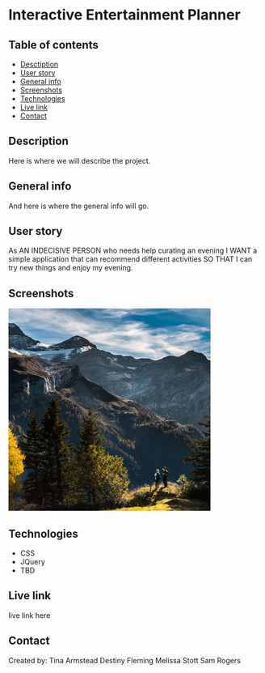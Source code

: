 # Interactive Entertainment Planner
 
## Table of contents
* [Desctiption](#description)
* [User story](#user-story)
* [General info](#general-info)
* [Screenshots](#screenshots)
* [Technologies](#technologies)
* [Live link](#live-link)
* [Contact](#contact)

## Description
Here is where we will describe the project. 

## General info
And here is where the general info will go.

## User story
As AN INDECISIVE PERSON who needs help curating an evening
I WANT a simple application that can recommend different activities
SO THAT I can try new things and enjoy my evening.

## Screenshots
![Image](assets/images/placeholder.jpg)

## Technologies
* CSS
* JQuery
* TBD

## Live link
live link here

## Contact
Created by:
Tina Armstead
Destiny Fleming
Melissa Stott
Sam Rogers